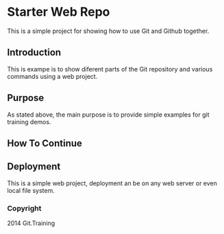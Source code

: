 # Starter Web Repo

This is a simple project for showing how to use Git and Github
together.

## Introduction

This is exampe is to show diferent parts
of the Git repository and various commands 
using a web project.

## Purpose

As stated above, the main purpose is to
provide simple examples for git training
demos.

## How To Continue

## Deployment

This is a simple web project, deployment an be on any web server
or even local file system.

### Copyright

2014 Git.Training
